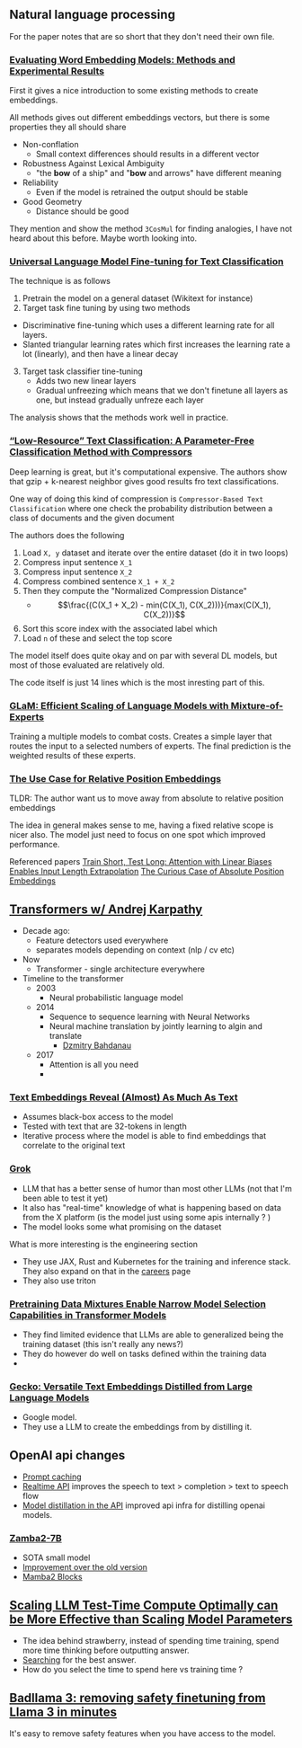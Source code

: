 ## Natural language processing
For the paper notes that are so short that they don't need their own file.

### [Evaluating Word Embedding Models: Methods and Experimental Results](https://arxiv.org/pdf/1901.09785.pdf)
First it gives a nice introduction to some existing methods to create embeddings.

All methods gives out different embeddings vectors, but there is some properties they all should share
- Non-conflation
  - Small context differences should results in a different vector
- Robustness Against Lexical Ambiguity
  - "the **bow** of a ship" and "**bow** and arrows" have different meaning
- Reliability
    - Even if the model is retrained the output should be stable
- Good Geometry
  - Distance should be good

They mention and show the method `3CosMul` for finding analogies, I have not heard about this before. Maybe worth looking into.

### [Universal Language Model Fine-tuning for Text Classification](https://arxiv.org/pdf/1801.06146.pdf)
The technique is as follows
1. Pretrain the model on a general dataset (Wikitext for instance)
2. Target task fine tuning by using two methods
  - Discriminative fine-tuning which uses a different learning rate for all layers.
  - Slanted triangular learning rates which first increases the learning rate a lot (linearly), and then have a linear decay
3. Target task classifier tine-tuning
   - Adds two new linear layers 
   - Gradual unfreezing which means that we don't finetune all layers as one, but instead gradually unfreze each layer

The analysis shows that the methods work well in practice.


### [“Low-Resource” Text Classification: A Parameter-Free Classification Method with Compressors](https://aclanthology.org/2023.findings-acl.426.pdf)
Deep learning is great, but it's computational expensive. The authors show that gzip + k-nearest neighbor gives good results fro text classifications.

One way of doing this kind of compression is `Compressor-Based Text Classification` where one check the probability distribution between a class of documents and the given document

The authors does the following
1. Load `X, y` dataset and iterate over the entire dataset (do it in two loops)
2. Compress input sentence `X_1`
3. Compress input sentence `X_2`
4. Compress combined sentence `X_1 + X_2`
5. Then they compute the "Normalized Compression Distance"
   - $$\frac{(C(X_1 + X_2) - min(C(X_1), C(X_2)))}{max(C(X_1), C(X_2))}$$
6. Sort this score index with the associated label which 
7. Load `n` of these and select the top score

The model itself does quite okay and on par with several DL models, but most of those evaluated are relatively old.

The code itself is just 14 lines which is the most inresting part of this. 


### [GLaM: Efficient Scaling of Language Models with Mixture-of-Experts](https://icml.cc/media/icml-2022/Slides/17378.pdf)
Training a multiple models to combat costs. Creates a simple layer that routes the input to a selected numbers of experts. The final prediction is the weighted results of these experts.

### [The Use Case for Relative Position Embeddings](https://ofir.io/The-Use-Case-for-Relative-Position-Embeddings/?utm_source=pocket_saves)
TLDR: The author want us to move away from absolute to relative position embeddings

The idea in general makes sense to me, having a fixed relative scope is nicer also. The model just need to focus on one spot which improved performance.

Referenced papers
[Train Short, Test Long: Attention with Linear Biases Enables Input Length Extrapolation](https://arxiv.org/pdf/2108.12409.pdf)
[The Curious Case of Absolute Position Embeddings](https://arxiv.org/pdf/2210.12574.pdf)


## [Transformers w/ Andrej Karpathy](https://www.youtube.com/watch?app=desktop&v=XfpMkf4rD6E)
- Decade ago: 
  - Feature detectors used everywhere
  - separates models depending on context (nlp / cv etc)
- Now
  - Transformer - single architecture everywhere
- Timeline to the transformer
  - 2003
    - Neural probabilistic language model
  - 2014
    - Sequence to sequence learning with Neural Networks
    - Neural machine translation by jointly learning to algin and translate
      - [Dzmitry Bahdanau](https://rizar.github.io/)
  - 2017
    -  Attention is all you need
    -  


### [Text Embeddings Reveal (Almost) As Much As Text](https://arxiv.org/pdf/2310.06816.pdf)
- Assumes black-box access to the model
- Tested with text that are 32-tokens in length
- Iterative process where the model is able to find embeddings that correlate to the original text

### [Grok](https://x.ai/)
- LLM that has a better sense of humor than most other LLMs (not that I'm been able to test it yet)
- It also has "real-time" knowledge of what is happening based on data from the X platform (is the model just using some apis internally ? )
- The model looks some what promising on the dataset

What is more interesting is the engineering section
- They use JAX, Rust and Kubernetes for the training and inference stack. They also expand on that in the [careers](https://x.ai/career/) page
- They also use triton
  

### [Pretraining Data Mixtures Enable Narrow Model Selection Capabilities in Transformer Models](https://arxiv.org/pdf/2311.00871.pdf)
- They find limited evidence that LLMs are able to generalized being the training dataset (this isn't really any news?)
- They do however do well on tasks defined within the training data
- 

### [Gecko: Versatile Text Embeddings Distilled from Large Language Models](https://arxiv.org/pdf/2403.20327)
- Google model.
- They use a LLM to create the embeddings from by distilling it. 

## OpenAI api changes
- [Prompt caching](https://platform.openai.com/docs/guides/prompt-caching)
- [Realtime API](https://openai.com/index/introducing-the-realtime-api/) improves the speech to text > completion > text to speech flow
- [Model distillation in the API](https://openai.com/index/api-model-distillation/) improved api infra for distilling openai models.

### [Zamba2-7B](https://www.zyphra.com/post/zamba2-7b)
- SOTA small model
- [Improvement over the old version](https://arxiv.org/abs/2405.16712)
- [Mamba2 Blocks](https://arxiv.org/pdf/2405.21060)

## [Scaling LLM Test-Time Compute Optimally can be More Effective than Scaling Model Parameters](https://arxiv.org/pdf/2408.03314)
- The idea behind strawberry, instead of spending time training, spend more time thinking before outputting answer.
- [Searching](https://arxiv.org/pdf/2408.03314#page=8) for the best answer.
- How do you select the time to spend here vs training time ? 

## [Badllama 3: removing safety finetuning from Llama 3 in minutes](https://arxiv.org/pdf/2407.01376)
It's easy to remove safety features when you have access to the model.


